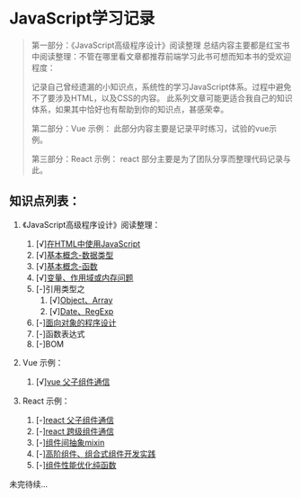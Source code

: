 # JavaScript学习记录

> 第一部分：《JavaScript高级程序设计》阅读整理
> 总结内容主要都是红宝书中阅读整理：不管在哪里看文章都推荐前端学习此书可想而知本书的受欢迎程度：
>
> 记录自己曾经遗漏的小知识点，系统性的学习JavaScript体系。过程中避免不了要涉及HTML，以及CSS的内容。
此系列文章可能更适合我自己的知识体系，如果其中恰好也有帮助到你的知识点，甚感荣幸。
>
>
> 第二部分：Vue 示例：
> 此部分内容主要是记录平时练习，试验的vue示例。
> 
> 第三部分：React 示例：
> react 部分主要是为了团队分享而整理代码记录与此。
> 


## 知识点列表：

1. 《JavaScript高级程序设计》阅读整理：
    1. [√][在HTML中使用JavaScript](./article/001-use-javascript-in-html.md)
    2. [√][基本概念-数据类型](./article/002-basic-data-type.md)
    3. [√][基本概念-函数](./article/003-basic-function.md)
    4. [√][变量、作用域或内存问题](./article/004-variables-scope.md)
    5. [-]引用类型之
        1. [√][Object、Array](./article/005-reference-object-array.md)
        2. [√][Date、RegExp](./article/005-reference-date-regexp.md)
    6. [-][面向对象的程序设计](./article/006-object-oriented.md)
    7. [-]函数表达式
    8. [-]BOM

2. Vue 示例：
    1. [√][vue 父子组件通信](./vueExample/dist/index.html)
    
3. React 示例：
    1. [-][react 父子组件通信](./reactExample/index.html)
    2. [-][react 跨级组件通信](./reactExample/index.html)
    3. [-][组件间抽象mixin](./reactExample/index.html)
    4. [-][高阶组件、组合式组件开发实践](./reactExample/index.html)
    5. [-][组件性能优化纯函数](./reactExample/index.html)


未完待续...